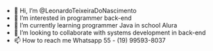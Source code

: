 - 👋 Hi, I’m @LeonardoTeixeiraDoNascimento
- 👀 I’m interested in programmer back-end 
- 🌱 I’m currently learning  programmer Java in school Alura
- 💞️ I’m looking to collaborate with systems development in back-end
- 📫 How to reach me Whatsapp 55 - (19) 99593-8037

<!---
LeonardoTeixeiraDoNascimento/LeonardoTeixeiraDoNascimento is a ✨ special ✨ repository because its `README.md` (this file) appears on your GitHub profile.
You can click the Preview link to take a look at your changes.
--->
